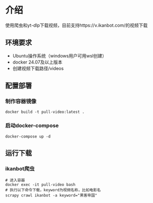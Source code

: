 # 介绍
使用爬虫和yt-dlp下载视频，目前支持https://v.ikanbot.com/的视频下载
## 环境要求
* Ubuntu操作系统（windows用户可用wsl创建）
* docker 24.07及以上版本
* 创建视频下载路径/videos
## 配置部署
### 制作容器镜像
```
docker build -t pull-video:latest .
```
### 启动docker-compose
```
docker-compose up -d
```

## 运行下载
### ikanbot爬虫
```
# 进入容器
docker exec -it pull-video bash
# 执行以下命令下载，keyword为视频名称，比如电影名
scrapy crawl ikanbot -a keyword="黑客帝国"
```
